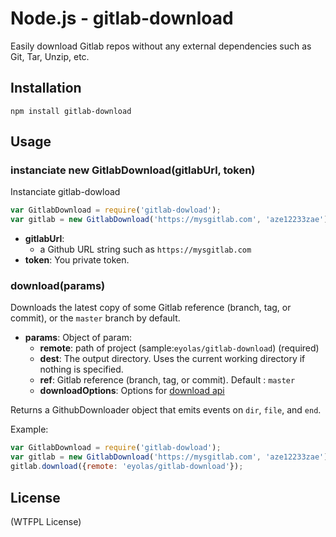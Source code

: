 Node.js - gitlab-download
================


Easily download Gitlab repos without any external dependencies such as Git, Tar, Unzip, etc.



Installation
------------

    npm install gitlab-download



Usage
-----

### instanciate new GitlabDownload(gitlabUrl, token)
Instanciate gitlab-dowload
```js
var GitlabDownload = require('gitlab-dowload');
var gitlab = new GitlabDownload('https://mysgitlab.com', 'aze12233zae');
```

- **gitlabUrl**: 
    - a Github URL string such as `https://mysgitlab.com`
- **token**: You private token.

### download(params)

Downloads the latest copy of some Gitlab reference (branch, tag, or commit), or the `master` branch by default.

- **params**: Object of param:
     - **remote**: path of project (sample:`eyolas/gitlab-download`) (required)
     - **dest**: The output directory. Uses the current working directory if nothing is specified.
     - **ref**: Gitlab reference (branch, tag, or commit). Default : `master`
     - **downloadOptions**: Options for [download api]()

Returns a GithubDownloader object that emits events on `dir`, `file`, and `end`.

Example:

```javascript
var GitlabDownload = require('gitlab-dowload');
var gitlab = new GitlabDownload('https://mysgitlab.com', 'aze12233zae');
gitlab.download({remote: 'eyolas/gitlab-download'});
```


License
-------

(WTFPL License)